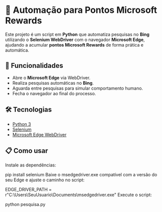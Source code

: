 # 🎯 Automação para Pontos Microsoft Rewards  

Este projeto é um script em **Python** que automatiza pesquisas no **Bing** utilizando o **Selenium WebDriver** com o navegador **Microsoft Edge**, ajudando a acumular **pontos Microsoft Rewards** de forma prática e automática.  

## 🚀 Funcionalidades
- Abre o **Microsoft Edge** via WebDriver.  
- Realiza pesquisas automáticas no **Bing**.  
- Aguarda entre pesquisas para simular comportamento humano.  
- Fecha o navegador ao final do processo.  

## 🛠️ Tecnologias
- [Python 3](https://www.python.org/)  
- [Selenium](https://www.selenium.dev/)  
- [Microsoft Edge WebDriver](https://developer.microsoft.com/en-us/microsoft-edge/tools/webdriver/)  

## 📋 Como usar
Instale as dependências:

pip install selenium
Baixe o msedgedriver.exe compatível com a versão do seu Edge e ajuste o caminho no script:

EDGE_DRIVER_PATH = r"C:\Users\SeuUsuario\Documents\msedgedriver.exe"
Execute o script:

python pesquisa.py
